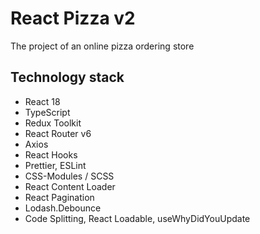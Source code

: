 # React Pizza v2

The project of an online pizza ordering store

## Technology stack

- React 18
- TypeScript
- Redux Toolkit
- React Router v6 
- Axios  
- React Hooks 
- Prettier, ESLint
- CSS-Modules / SCSS 
- React Content Loader 
- React Pagination 
- Lodash.Debounce
- Code Splitting, React Loadable, useWhyDidYouUpdate

